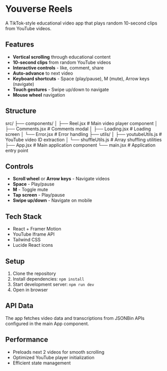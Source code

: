 # Youverse Reels

A TikTok-style educational video app that plays random 10-second clips from YouTube videos.

## Features

- **Vertical scrolling** through educational content
- **10-second clips** from random YouTube videos
- **Interactive controls** - like, comment, share
- **Auto-advance** to next video
- **Keyboard shortcuts** - Space (play/pause), M (mute), Arrow keys (navigate)
- **Touch gestures** - Swipe up/down to navigate
- **Mouse wheel** navigation

## Structure

src/
├── components/
│   ├── Reel.jsx           # Main video player component
│   ├── Comments.jsx       # Comments modal
│   ├── Loading.jsx        # Loading screen
│   └── Error.jsx          # Error handling
├── utils/
│   ├── youtubeUtils.js    # YouTube video ID extraction
│   └── shuffleUtils.js    # Array shuffling utilities
├── App.jsx                # Main application component
└── main.jsx              # Application entry point

## Controls

- **Scroll wheel** or **Arrow keys** - Navigate videos
- **Space** - Play/pause
- **M** - Toggle mute
- **Tap screen** - Play/pause
- **Swipe up/down** - Navigate on mobile

## Tech Stack

- React + Framer Motion
- YouTube Iframe API
- Tailwind CSS
- Lucide React icons

## Setup

1. Clone the repository
2. Install dependencies: `npm install`
3. Start development server: `npm run dev`
4. Open in browser

## API Data

The app fetches video data and transcriptions from JSONBin APIs configured in the main App component.

## Performance

- Preloads next 2 videos for smooth scrolling
- Optimized YouTube player initialization
- Efficient state management
